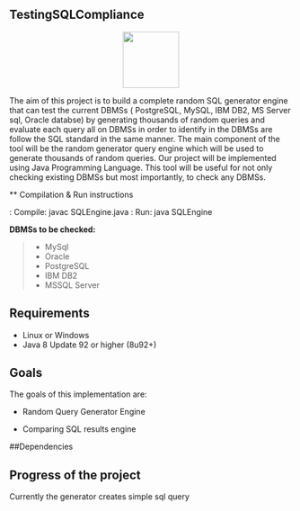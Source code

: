 TestingSQLCompliance
----------------------
<a>
<p align = "center">
<img src="https://www.nuodb.com/sites/default/files/graphics/icons/SQL-icon-transparent.png" width="100" height="100"/>
</a>


The aim of this project is to build a complete random SQL generator engine  that can test the current DBMSs ( PostgreSQL, MySQL, IBM DB2, MS Server sql, Oracle databse) by generating thousands of  random queries and evaluate each query all on DBMSs in order to identify in the DBMSs are follow the SQL standard in the same manner. The main component of the tool will be the random generator query engine which will be used to generate thousands of random queries.
Our project will be implemented using Java Programming Language. This tool will be useful for not only checking existing DBMSs but most importantly, to check any DBMSs. 

** Compilation & Run instructions

: Compile: javac SQLEngine.java
: Run: java SQLEngine


 **DBMSs to be checked:**

 >- MySql
 >- Oracle
 >- PostgreSQL
 >- IBM DB2
 >- MSSQL Server

## Requirements

* Linux or Windows
* Java 8 Update 92 or higher (8u92+)
  
## Goals

The goals of this implementation are:

* Random Query Generator Engine

* Comparing SQL results engine


##Dependencies


## Progress of the project
Currently the generator creates simple sql query


